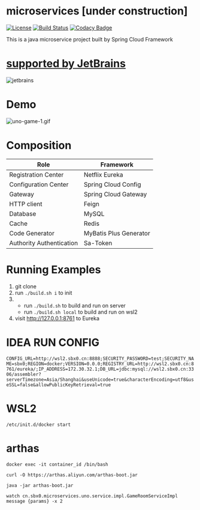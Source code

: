 # microservices [under construction]

[![License](https://img.shields.io/badge/License-Apache%202.0-blue.svg)](https://opensource.org/licenses/Apache-2.0)
[![Build Status](https://github.com/sbx0/microservices/actions/workflows/maven.yml/badge.svg)](https://github.com/sbx0/microservices/actions/workflows/maven.yml)
[![Codacy Badge](https://app.codacy.com/project/badge/Grade/3de16d0630364cb9b3fe7a43a98fe6ba)](https://www.codacy.com/gh/sbx0/microservices/dashboard?utm_source=github.com&amp;utm_medium=referral&amp;utm_content=sbx0/microservices&amp;utm_campaign=Badge_Grade)

This is a java microservice project built by Spring Cloud Framework

# [supported by JetBrains](https://jb.gg/OpenSourceSupport)

![jetbrains](https://resources.jetbrains.com/storage/products/company/brand/logos/jb_beam.svg)

# Demo

![uno-game-1.gif](https://s2.loli.net/2022/04/21/v5w6YTgM3GLpziO.gif)

# Composition

|Role|Framework|
|----|----|
|Registration Center|Netflix Eureka|
|Configuration Center|Spring Cloud Config|
|Gateway|Spring Cloud Gateway|
|HTTP client|Feign|
|Database|MySQL|
|Cache|Redis|
|Code Generator|MyBatis Plus Generator|
|Authority Authentication|Sa-Token|

# Running Examples

1. git clone
2. run `./build.sh i` to init
3.
   - run `./build.sh` to build and run on server
   - run `./build.sh local` to build and run on wsl2
4. visit http://127.0.0.1:8761 to Eureka

# IDEA RUN CONFIG

`CONFIG_URL=http://wsl2.sbx0.cn:8888;SECURITY_PASSWORD=test;SECURITY_NAME=sbx0;REGION=docker;VERSION=0.0.0;REGISTRY_URL=http://wsl2.sbx0.cn:8761/eureka/;IP_ADDRESS=172.30.32.1;DB_URL=jdbc:mysql://wsl2.sbx0.cn:3306/assembler?serverTimezone=Asia/Shanghai&useUnicode=true&characterEncoding=utf8&useSSL=false&allowPublicKeyRetrieval=true`

# WSL2

`/etc/init.d/docker start`

# arthas

`docker exec -it container_id /bin/bash`

`curl -O https://arthas.aliyun.com/arthas-boot.jar`

`java -jar arthas-boot.jar`

`watch cn.sbx0.microservices.uno.service.impl.GameRoomServiceImpl message {params} -x 2`
